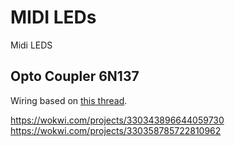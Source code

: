 # MIDI LEDs

Midi LEDS

## Opto Coupler 6N137

Wiring based on [this thread](https://electronics.stackexchange.com/questions/317622/how-to-get-3-3v-output-from-vishay-6n137-high-speed-opto-coupler).

https://wokwi.com/projects/330343896644059730
https://wokwi.com/projects/330358785722810962

